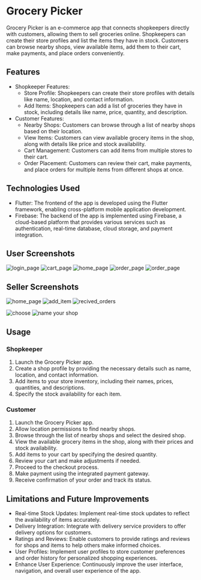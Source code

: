 # Grocery Picker

Grocery Picker is an e-commerce app that connects shopkeepers directly with customers, allowing them to sell groceries online. Shopkeepers can create their store profiles and list the items they have in stock. Customers can browse nearby shops, view available items, add them to their cart, make payments, and place orders conveniently.

## Features

- Shopkeeper Features:
  - Store Profile: Shopkeepers can create their store profiles with details like name, location, and contact information.
  - Add Items: Shopkeepers can add a list of groceries they have in stock, including details like name, price, quantity, and description.
- Customer Features:
  - Nearby Shops: Customers can browse through a list of nearby shops based on their location.
  - View Items: Customers can view available grocery items in the shop, along with details like price and stock availability.
  - Cart Management: Customers can add items from multiple stores to their cart.
  - Order Placement: Customers can review their cart, make payments, and place orders for multiple items from different shops at once.

## Technologies Used

- Flutter: The frontend of the app is developed using the Flutter framework, enabling cross-platform mobile application development.
- Firebase: The backend of the app is implemented using Firebase, a cloud-based platform that provides various services such as authentication, real-time database, cloud storage, and payment integration.

## User Screenshots

![login_page](https://github.com/code-bhuvanesh/grocery_picker/blob/37c93c3764b3189973c093cf4190a4a753e59646/screenshots/login_page.jpg)
![cart_page](https://github.com/code-bhuvanesh/grocery_picker/blob/052e267633dadf19c257c0d7b9bb50ba1561f31a/screenshots/user_cart_page.jpg)
![home_page](https://github.com/code-bhuvanesh/grocery_picker/blob/052e267633dadf19c257c0d7b9bb50ba1561f31a/screenshots/user_home_page.jpg)
![order_page](https://github.com/code-bhuvanesh/grocery_picker/blob/052e267633dadf19c257c0d7b9bb50ba1561f31a/screenshots/user_order_page.jpg)
![order_page](https://github.com/code-bhuvanesh/grocery_picker/blob/052e267633dadf19c257c0d7b9bb50ba1561f31a/screenshots/user_order_page_detailed.jpg)

## Seller Screenshots
![home_page](https://github.com/code-bhuvanesh/grocery_picker/blob/052e267633dadf19c257c0d7b9bb50ba1561f31a/screenshots/seller_home_page.jpg)
![add_item](https://github.com/code-bhuvanesh/grocery_picker/blob/052e267633dadf19c257c0d7b9bb50ba1561f31a/screenshots/seller_add_item_page.jpg)
![recived_orders](https://github.com/code-bhuvanesh/grocery_picker/blob/052e267633dadf19c257c0d7b9bb50ba1561f31a/screenshots/seller_recieved_orders%20_page.jpg)



![choose](https://github.com/code-bhuvanesh/grocery_picker/blob/052e267633dadf19c257c0d7b9bb50ba1561f31a/screenshots/choose_your_role_page.jpg)
![name your shop](https://github.com/code-bhuvanesh/grocery_picker/blob/99fbee28fdbac9c9d398427fd797c63663a91163/screenshots/name_your_shop.jpg)

## Usage

### Shopkeeper

1. Launch the Grocery Picker app.
2. Create a shop profile by providing the necessary details such as name, location, and contact information.
3. Add items to your store inventory, including their names, prices, quantities, and descriptions.
4. Specify the stock availability for each item.

### Customer

1. Launch the Grocery Picker app.
2. Allow location permissions to find nearby shops.
3. Browse through the list of nearby shops and select the desired shop.
4. View the available grocery items in the shop, along with their prices and stock availability.
5. Add items to your cart by specifying the desired quantity.
6. Review your cart and make adjustments if needed.
7. Proceed to the checkout process.
8. Make payment using the integrated payment gateway.
9. Receive confirmation of your order and track its status.

## Limitations and Future Improvements

- Real-time Stock Updates: Implement real-time stock updates to reflect the availability of items accurately.
- Delivery Integration: Integrate with delivery service providers to offer delivery options for customers.
- Ratings and Reviews: Enable customers to provide ratings and reviews for shops and items to help others make informed choices.
- User Profiles: Implement user profiles to store customer preferences and order history for personalized shopping experiences.
- Enhance User Experience: Continuously improve the user interface, navigation, and overall user experience of the app.
